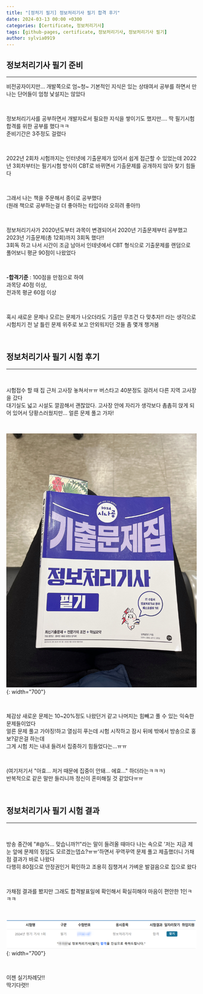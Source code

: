 ```yaml
---
title: "[정처기 필기] 정보처리기사 필기 합격 후기"
date: 2024-03-13 00:00 +0300
categories: [Certificate, 정보처리기사]
tags: [github-pages, certificate, 정보처리기사, 정보처리기사 필기]
author: sylvia0919
---
```


## 정보처리기사 필기 준비
---

비전공자이지만... 개발쪽으로 엄~청~ 기본적인 지식은 있는 상태여서 공부를 하면서 만나는 단어들이 엄청 낯설지는 않았다

&nbsp;&nbsp;


정보처리기사를 공부하면서 개발자로서 필요한 지식을 쌓이기도 했지만.... 딱 필기시험 합격를 위한 공부를 했다ㅋㅋ   
준비기간은 3주정도 걸렸다

&nbsp;&nbsp;

2022년 2회차 시험까지는 인터넷에 기출문제가 있어서 쉽게 접근할 수 있었는데 2022년 3회차부터는 필기시험 방식이 CBT로 바뀌면서 기출문제를 공개하지 않아 찾기 힘들다

&nbsp;&nbsp;

그래서 나는 책을 주문해서 종이로 공부했다   
(원래 책으로 공부하는걸 더 좋아하는 타입이라 오히려 좋아!!)

&nbsp;&nbsp;


정보처리기사가 2020년도부터 과목이 변경되어서 2020년 기출문제부터 공부했고 2023년 기출문제(총 12회)까지 3회독 했다!!   
3회독 하고 나서 시간이 조금 남아서 인테넷에서 CBT 형식으로 기출문제를 랜덤으로 풀어보니 평균 90점이 나왔었다

&nbsp;&nbsp;

**-합격기준**
 : 100점을 만점으로 하여   
  과목당 40점 이상,   
  전과목 평균 60점 이상

&nbsp;&nbsp;

혹시 새로운 문제나 모르는 문제가 나오더라도 기출만 무조건 다 맞추자!! 라는 생각으로 시험치기 전 날 틀린 문제 위주로 보고 안외워지던 것들 좀 몇개 챙겨봄

&nbsp;&nbsp;

## 정보처리기사 필기 시험 후기
---

&nbsp;&nbsp;


시험접수 할 때 집 근처 고사장 놓쳐서ㅠㅠ 버스타고 40분정도 걸려서 다른 지역 고사장을 갔다   
대기실도 넓고 시설도 깔끔해서 괜찮았다. 고사장 안에 자리가 생각보다 촘촘히 앉게 되어 있어서 당황스러웠지만... 얼른 문제 풀고 가자!

&nbsp;&nbsp;


![Desktop View](assets/img/posts/2024-03-13-정처기-필기-합격-후기/1.jpg){: width="700"}

&nbsp;&nbsp;


체감상 새로운 문제는 10~20%정도 나왔던거 같고 나머지는 힘빼고 풀 수 있는 익숙한 문제들이었다   
얼른 문제 풀고 가야징!하고 열심히 푸는데 시험 시작하고 잠시 뒤에 밖에서 방송으로 홍보?같은걸 하는데   
그게 시험 치는 내내 들려서 집중하기 힘들었다는...ㅠㅠ

&nbsp;&nbsp;


(여기저기서 "아효... 저거 때문에 집중이 안돼... 에효..." 하더라는ㅋㅋㅋ)   
반복적으로 같은 말만 들리니까 정신이 혼미해질 것 같았다ㅠㅠ

&nbsp;&nbsp;

## 정보처리기사 필기 시험 결과
---

&nbsp;&nbsp;


방송 중간에 "#$@$%... 맞습니까?!"라는 말이 들려올 때마다 나는 속으로 '저는 지금 제 눈 앞에 문제의 정답도 모르겠는뎁쇼?ㅠㅠ'하면서 꾸역꾸역 문제 풀고 제출했더니 가채점 결과가 바로 나왔다   
다행히 80점으로 안정권인거 확인하고 조용히 짐챙겨서 가벼운 발걸음으로 집으로 왔다

&nbsp;&nbsp;


가채점 결과를 봤지만 그래도 합격발표일에 확인해서 확실히해야 마음이 편안한 1인ㅋㅋㅋ

&nbsp;&nbsp;

![Desktop View](assets/img/posts/2024-03-13-정처기-필기-합격-후기/2.png){: width="700"}

&nbsp;&nbsp;


이젠 실기차례닷!!   
딱기다렷!!